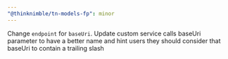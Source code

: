 ```yaml
---
"@thinknimble/tn-models-fp": minor
---
```


Change `endpoint` for `baseUri`. Update custom service calls baseUri parameter to have a better name and hint users they should consider that baseUri to contain a trailing slash
